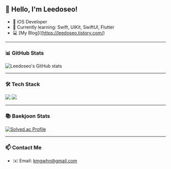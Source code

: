 ## 👋 Hello, I'm Leedoseo!

- 🌱 iOS Developer
- 🎯 Currently learning: Swift, UIKit, SwiftUI, Flutter
- 💻 [My Blog]((https://leedoseo.tistory.com/)

---

### 📊 GitHub Stats
![Leedoseo's GitHub stats](https://github-readme-stats.vercel.app/api?username=Leedoseo&show_icons=true&theme=radical)

---

### 🛠️ Tech Stack
<p>
  <img src="https://img.shields.io/badge/Swift-F05138?style=flat&logo=swift&logoColor=white"/>
  <img src="https://img.shields.io/badge/Flutter-02569B?style=flat&logo=flutter&logoColor=white"/>
</p>

---

### 📚 Baekjoon Stats
[![Solved.ac Profile](http://mazassumnida.wtf/api/v2/generate_badge?boj=Leedoseo)](https://solved.ac/okok0840)

---

### 📫 Contact Me
- ✉️ Email: kmgwhn@gmail.com

